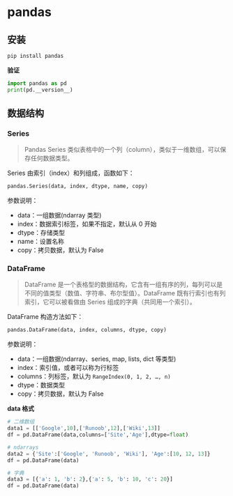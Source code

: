 # pandas

## 安装

```sh
pip install pandas
```

**验证**

```py
import pandas as pd
print(pd.__version__)
```

## 数据结构

### Series

> Pandas Series 类似表格中的一个列（column），类似于一维数组，可以保存任何数据类型。

Series 由索引（index）和列组成，函数如下：

```py
pandas.Series(data, index, dtype, name, copy)
```

参数说明：

- data：一组数据(ndarray 类型)
- index：数据索引标签，如果不指定，默认从 0 开始
- dtype：存储类型
- name：设置名称
- copy：拷贝数据，默认为 False

### DataFrame

> DataFrame 是一个表格型的数据结构，它含有一组有序的列，每列可以是不同的值类型（数值、字符串、布尔型值）。DataFrame 既有行索引也有列索引，它可以被看做由 Series 组成的字典（共同用一个索引）。

DataFrame 构造方法如下：

```py
pandas.DataFrame(data, index, columns, dtype, copy)
```

参数说明：

- data：一组数据(ndarray、series, map, lists, dict 等类型)
- index：索引值，或者可以称为行标签
- columns：列标签，默认为 `RangeIndex(0, 1, 2, …, n)`
- dtype：数据类型
- copy：拷贝数据，默认为 False

**data 格式**

```py
# 二维数组
data1 = [['Google',10],['Runoob',12],['Wiki',13]]
df = pd.DataFrame(data,columns=['Site','Age'],dtype=float)

# ndarrays
data2 = {'Site':['Google', 'Runoob', 'Wiki'], 'Age':[10, 12, 13]}
df = pd.DataFrame(data)

# 字典
data3 = [{'a': 1, 'b': 2},{'a': 5, 'b': 10, 'c': 20}]
df = pd.DataFrame(data)
```